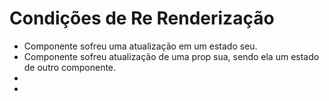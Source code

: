 # Condições de Re Renderização

- Componente sofreu uma atualização em um estado seu.
- Componente sofreu atualização de uma prop sua, sendo ela um estado de outro componente.
- 
- 